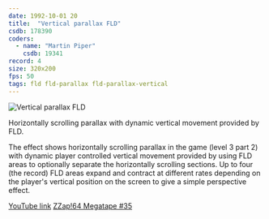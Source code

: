 ```yaml
---
date: 1992-10-01 20
title:  "Vertical parallax FLD"
csdb: 178390
coders:
  - name: "Martin Piper"
    csdb: 19341
record: 4
size: 320x200
fps: 50
tags: fld fld-parallax fld-parallax-vertical
---
```

![Vertical parallax FLD](/c64wrd/element114/tusari/vertical-parallax-fld.png)

Horizontally scrolling parallax with dynamic vertical movement provided by FLD.

<!--more-->

The effect shows horizontally scrolling parallax in the game (level 3 part 2) with dynamic player controlled vertical movement provided by using FLD areas to optionally separate the horizontally scrolling sections. Up to four (the record) FLD areas expand and contract at different rates depending on the player's vertical position on the screen to give a simple perspective effect.


[YouTube link](https://www.youtube.com/watch?v=vpNisgA1yXQ)
[ZZap!64 Megatape #35](https://gamesdb.launchbox-app.com/games/details/76147-tusari)
